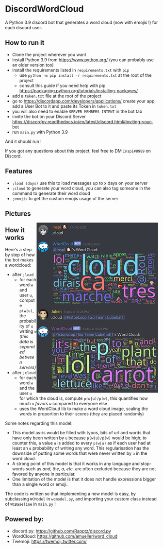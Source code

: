 # DiscordWordCloud
A Python 3.9 discord bot that generates a word cloud (now with emojis !) for each discord user.

## How to run it
- Clone the project wherever you want
- Install Python 3.9 from https://www.python.org/ (you can probably use an older version too)
- Install the requirements listed in `requirements.txt` with `pip`
  - use `python -m pip install -r requirements.txt` at the root of the project
  - consult this guide if you need help with pip https://packaging.python.org/tutorials/installing-packages/
- add a `token.txt` file at the root of the project
- go to https://discordapp.com/developers/applications/ create your app, add a User Bot to it and paste its Token in `token.txt`
- you will also need to enable `SERVER MEMBERS INTENT` in the bot tab  
- invite the bot on your Discord Server https://discordpy.readthedocs.io/en/latest/discord.html#inviting-your-bot
- run `main.py` with Python 3.9

And it should run !


If you got any questions about this project, feel free to DM `Inspi#8989` on Discord.

## Features
- `;load (days)` use this to load messages up to x days on your server 
- `;cloud` to generate your word cloud, you can also tag someone in the command to generate their word cloud
- `;emojis` to get the custom emojis usage of the server

## Pictures
[](https://github.com/Inspirateur/DiscordWordCloud/blob/master/screenshots/emojis.png)
<img align="right" src="https://github.com/Inspirateur/DiscordWordCloud/blob/master/screenshots/cloud1.png">
<img align="right" src="https://github.com/Inspirateur/DiscordWordCloud/blob/master/screenshots/cloud2.png">

## How it works

Here's a step by step of how the bot makes a wordcloud:
- after `;load` 
  - for each word `w` and user `u`, compute `p(w|u)`, the probability of `u` writing `w` *(this data is separated between servers)*
- after `;cloud` 
  - for each word `w` and the user `u` for which the cloud is, compute `p(w|u)/p(w)`, this quantifies how much `u` *favors* `w` compared to everyone else
  - uses the WordCloud lib to make a word cloud image, scaling the words in proportion to their scores (they are placed randomly)
  
Some notes regarding this model:
- This model as-is would be filled with typos, bits of url and words that have only been written by `u` because `p(w|u)/p(w)` would be high; to counter this, a value `α` is added to every `p(w|u)` as if each user had at least an `α` probability of writing any word.
  This regularisation has the downside of putting some words that were never written by `u` in the word cloud. 
- A strong point of this model is that it works in any language and stop-words such as *and, the, a, etc.*
are often excluded because they are not favored by anyone in particular.
- One limitation of the model is that it does not handle expressions bigger than a single word or emoji.

The code is written so that implementing a new model is easy, by subclassing `WCModel` in `wcmodel.py`, 
and importing your custom class instead of `WCBaseline` in `main.py` ! 

## Powered by:

- discord.py: https://github.com/Rapptz/discord.py
- WordCloud: https://github.com/amueller/word_cloud
- Twemoji: https://twemoji.twitter.com/
